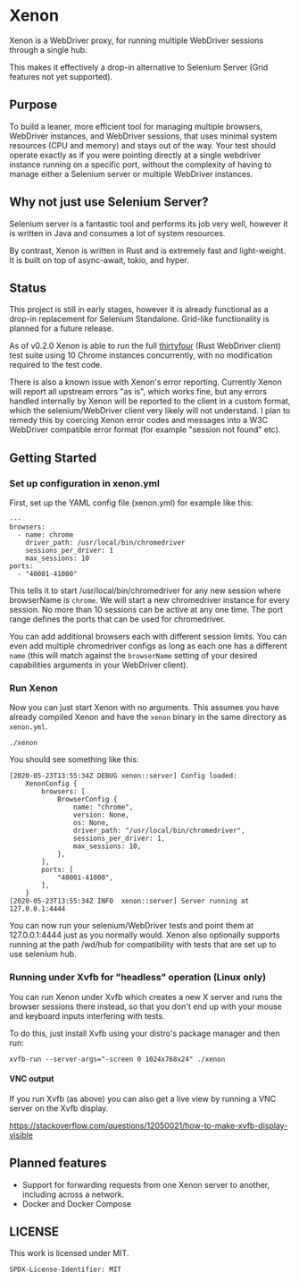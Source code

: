 # Xenon

Xenon is a WebDriver proxy, for running multiple WebDriver sessions through a single hub.

This makes it effectively a drop-in alternative to Selenium Server (Grid features not yet supported).

## Purpose

To build a leaner, more efficient tool for managing multiple browsers, WebDriver
instances, and WebDriver sessions, that uses minimal system resources (CPU and memory)
and stays out of the way. Your test should operate exactly as if you were
pointing directly at a single webdriver instance running on a specific port,
without the complexity of having to manage either a Selenium server or
multiple WebDriver instances.

## Why not just use Selenium Server?

Selenium server is a fantastic tool and performs its job very well, however
it is written in Java and consumes a lot of system resources.

By contrast, Xenon is written in Rust and is extremely fast and light-weight.
It is built on top of async-await, tokio, and hyper.

## Status

This project is still in early stages, however it is already functional as a
drop-in replacement for Selenium Standalone. Grid-like functionality is planned
for a future release.

As of v0.2.0 Xenon is able to run the full [thirtyfour](https://github.com/stevepryde/thirtyfour)
(Rust WebDriver client) test suite using 10 Chrome instances concurrently,
with no modification required to the test code.

There is also a known issue with Xenon's error reporting. Currently Xenon will
report all upstream errors "as is", which works fine, but any errors handled
internally by Xenon will be reported to the client in a custom format, which
the selenium/WebDriver client very likely will not understand. I plan to
remedy this by coercing Xenon error codes and messages into a W3C WebDriver
compatible error format (for example "session not found" etc).

## Getting Started

### Set up configuration in xenon.yml

First, set up the YAML config file (xenon.yml) for example like this:

    ---
    browsers:
      - name: chrome
        driver_path: /usr/local/bin/chromedriver
        sessions_per_driver: 1
        max_sessions: 10
    ports:
      - "40001-41000"

This tells it to start /usr/local/bin/chromedriver for any new session where
browserName is `chrome`. We will start a new chromedriver instance for every
session. No more than 10 sessions can be active at any one time.
The port range defines the ports that can be used for chromedriver.

You can add additional browsers each with different session limits.
You can even add multiple chromedriver configs as long as each one has a
different `name` (this will match against the `browserName` setting of your
desired capabilities arguments in your WebDriver client).

### Run Xenon

Now you can just start Xenon with no arguments. This assumes you have already
compiled Xenon and have the `xenon` binary in the same directory as `xenon.yml`.

    ./xenon

You should see something like this:

    [2020-05-23T13:55:34Z DEBUG xenon::server] Config loaded:
        XenonConfig {
            browsers: [
                BrowserConfig {
                    name: "chrome",
                    version: None,
                    os: None,
                    driver_path: "/usr/local/bin/chromedriver",
                    sessions_per_driver: 1,
                    max_sessions: 10,
                },
            ],
            ports: [
                "40001-41000",
            ],
        }
    [2020-05-23T13:55:34Z INFO  xenon::server] Server running at 127.0.0.1:4444

You can now run your selenium/WebDriver tests and point them at 127.0.0.1:4444
just as you normally would. Xenon also optionally supports running at the path
/wd/hub for compatibility with tests that are set up to use selenium hub.

### Running under Xvfb for "headless" operation (Linux only)

You can run Xenon under Xvfb which creates a new X server and runs the browser
sessions there instead, so that you don't end up with your mouse and keyboard
inputs interfering with tests.

To do this, just install Xvfb using your distro's package manager and then run:

    xvfb-run --server-args="-screen 0 1024x768x24" ./xenon
    
#### VNC output

If you run Xvfb (as above) you can also get a live view by running a VNC
server on the Xvfb display.

https://stackoverflow.com/questions/12050021/how-to-make-xvfb-display-visible

## Planned features

- Support for forwarding requests from one Xenon server to another, including across a network.
- Docker and Docker Compose
    
## LICENSE

This work is licensed under MIT.

`SPDX-License-Identifier: MIT`
